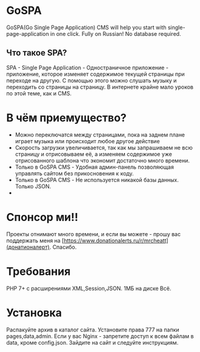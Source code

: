 # GoSPA
GoSPA(Go Single Page Application) CMS will help you start with single-page-application in one click. Fully on Russian! No database required.
## Что такое SPA?
SPA - Single Page Application - Одностраничное приложение - приложение, которое изменяет содержимое текущей страницы при переходе на другую. С помощью этого можно слушать музыку и переходить со страницы на страницу. В интернете крайне мало уроков по этой теме, как и CMS. 
# В чём приемущество?
- Можно переключатся между страницами, пока на заднем плане играет музыка или происходит любое другое действие
- Скорость загрузки увеличивается, так как мы запрашиваем не всю страницу и отрисовываем её, а изменяем содержимое уже отрисованного шаблона что экономит достаточно много времени.
- Только в GoSPA CMS - Удобная админ-панель позволяющая управлять сайтом без прикосновения к коду.
- Только в GoSPA CMS - Не используется никакой базы данных. Только JSON.
- 
# Спонсор ми!!
Проекты отнимают много времени, и если вы можете - прошу вас поддержать меня на [https://www.donationalerts.ru/r/mrcheatt](донатионалерт). Спасибо.

# Требования
PHP 7+ с расширениями XML,Session,JSON.
1МБ на диске
Всё.

# Установка
Распакуйте архив в каталог сайта.
Установите права 777 на папки pages,data,admin. 
Если у вас Nginx - запретите доступ к всем файлам в data, кроме config.json. 
Зайдите на сайт и следуйте инструкциям.
